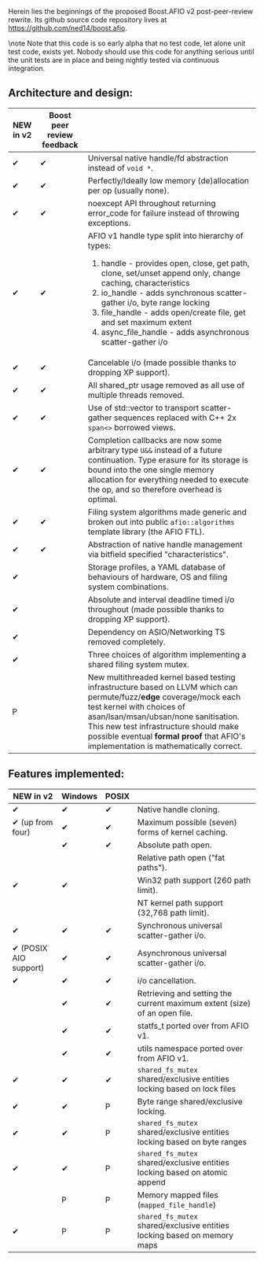 ﻿Herein lies the beginnings of the proposed Boost.AFIO v2 post-peer-review rewrite. Its github
source code repository lives at https://github.com/ned14/boost.afio.

\note Note that this code is so early alpha that no test code, let alone unit test code, exists
yet. Nobody should use this code for anything serious until the unit tests are in place and
being nightly tested via continuous integration.

## Architecture and design:

| NEW in v2 | Boost peer review feedback |     |
| --------- | -------------------------- | --- |
| ✔ | ✔ | Universal native handle/fd abstraction instead of `void *`.
| ✔ | ✔ | Perfectly/Ideally low memory (de)allocation per op (usually none).
| ✔ | ✔ | noexcept API throughout returning error_code for failure instead of throwing exceptions.
| ✔ | ✔ | AFIO v1 handle type split into hierarchy of types:<ol><li>handle - provides open, close, get path, clone, set/unset append only, change caching, characteristics<li>io_handle - adds synchronous scatter-gather i/o, byte range locking<li>file_handle - adds open/create file, get and set maximum extent<li>async_file_handle - adds asynchronous scatter-gather i/o</ol>
| ✔ | ✔ | Cancelable i/o (made possible thanks to dropping XP support).
| ✔ | ✔ | All shared_ptr usage removed as all use of multiple threads removed.
| ✔ | ✔ | Use of std::vector to transport scatter-gather sequences replaced with C++ 2x `span<>` borrowed views.
| ✔ | ✔ | Completion callbacks are now some arbitrary type `U&&` instead of a future continuation. Type erasure for its storage is bound into the one single memory allocation for everything needed to execute the op, and so therefore overhead is optimal.
| ✔ | ✔ | Filing system algorithms made generic and broken out into public `afio::algorithms` template library (the AFIO FTL).
| ✔ | ✔ | Abstraction of native handle management via bitfield specified "characteristics".
| ✔ |   | Storage profiles, a YAML database of behaviours of hardware, OS and filing system combinations.
| ✔ |   | Absolute and interval deadline timed i/o throughout (made possible thanks to dropping XP support).
| ✔ |   | Dependency on ASIO/Networking TS removed completely.
| ✔ |   | Three choices of algorithm implementing a shared filing system mutex.
| P |   | New multithreaded kernel based testing infrastructure based on LLVM which can permute/fuzz/<b>edge</b> coverage/mock each test kernel with choices of asan/lsan/msan/ubsan/none sanitisation. This new test infrastructure should make possible eventual <b>formal proof</b> that AFIO's implementation is mathematically correct.


## Features implemented:

| NEW in v2 | Windows | POSIX |     |
| --------- | --------| ----- | --- |
| ✔ | ✔ | ✔ | Native handle cloning.
| ✔ (up from four) | ✔ | ✔ | Maximum possible (seven) forms of kernel caching.
|   | ✔ | ✔ | Absolute path open.
|   |   |   | Relative path open ("fat paths").
| ✔ | ✔ |   | Win32 path support (260 path limit).
|   |   |   | NT kernel path support (32,768 path limit).
| ✔ | ✔ | ✔ | Synchronous universal scatter-gather i/o.
| ✔ (POSIX AIO support) | ✔ | ✔ | Asynchronous universal scatter-gather i/o.
| ✔ | ✔ | ✔ | i/o cancellation.
|   | ✔ | ✔ | Retrieving and setting the current maximum extent (size) of an open file.
|   | ✔ | ✔ | statfs_t ported over from AFIO v1.
|   | ✔ | ✔ | utils namespace ported over from AFIO v1.
| ✔ | ✔ | ✔ | `shared_fs_mutex` shared/exclusive entities locking based on lock files
| ✔ | ✔ | P | Byte range shared/exclusive locking.
| ✔ | ✔ | P | `shared_fs_mutex` shared/exclusive entities locking based on byte ranges
| ✔ | ✔ | P | `shared_fs_mutex` shared/exclusive entities locking based on atomic append
|   | P | P | Memory mapped files (`mapped_file_handle`)
| ✔ | P | P | `shared_fs_mutex` shared/exclusive entities locking based on memory maps

